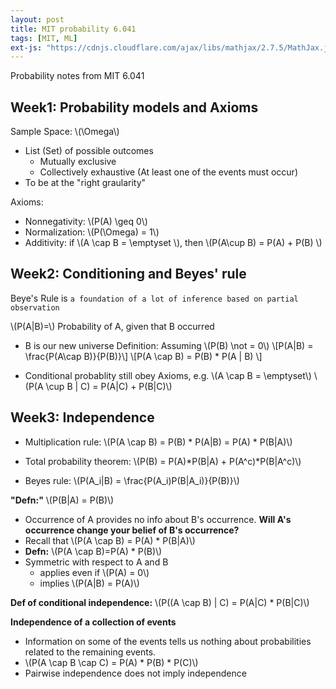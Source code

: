 ```yaml
---
layout: post
title: MIT probability 6.041
tags: [MIT, ML]
ext-js: "https://cdnjs.cloudflare.com/ajax/libs/mathjax/2.7.5/MathJax.js?config=TeX-MML-AM_CHTML"
---
```


Probability notes from MIT 6.041

## Week1: Probability models and Axioms

Sample Space: \\(\Omega\\)
- List (Set) of possible outcomes
	- Mutually exclusive
	- Collectively exhaustive (At least one of the events must occur)
- To be at the "right graularity"

Axioms:
- Nonnegativity: \\(P(A) \geq 0\\)
- Normalization: \\(P(\Omega) = 1\\)
- Additivity: if \\(A \cap B = \emptyset \\), then \\(P(A\cup B) = P(A) + P(B) \\)



## Week2: Conditioning and Beyes' rule

Beye's Rule is ```a foundation of a lot of inference based on partial observation```

\\(P(A|B)=\\) Probability of A, given that B occurred
- B is our new universe
Definition: Assuming \\(P(B) \not = 0\\)
\\[P(A|B) = \frac{P(A\cap B)}{P(B)}\\]
\\[P(A \cap B) = P(B) * P(A | B) \\]

* Conditional probablity still obey Axioms, e.g.
\\(A \cap B = \emptyset\\)
\\(P(A \cup B | C) = P(A|C) + P(B|C)\\)


## Week3: Independence

- Multiplication rule: 
\\(P(A \cap B) = P(B) * P(A|B) = P(A) * P(B|A)\\)

- Total probability theorem: 
\\(P(B) = P(A)*P(B|A) + P(A^c)*P(B|A^c)\\) 

- Beyes rule: 
\\(P(A_i|B) = \frac{P(A_i)P(B|A_i)}{P(B)}\\)

**"Defn:"** \\(P(B|A) = P(B)\\)
- Occurrence of A provides no info about B's occurrence. **Will A's occurrence change your belief of B's occurrence?**
- Recall that \\(P(A \cap B) = P(A) * P(B|A)\\)
- **Defn:** \\(P(A \cap B)=P(A) *  P(B)\\)
- Symmetric with respect to A and B
	- applies even if \\(P(A) = 0\\)
	- implies \\(P(A|B) = P(A)\\)

**Def of conditional independence:**
\\(P((A \cap B) | C) = P(A|C) * P(B|C)\\)

**Independence of a collection of events**
- Information on some of the events tells us nothing about probabilities related to the remaining events. 
- \\(P(A \cap B \cap C) = P(A) * P(B) * P(C)\\)
- Pairwise independence does not imply independence
